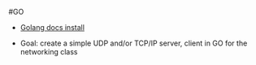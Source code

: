 #GO

- [Golang docs install](https://golang.org/doc/install)

- Goal: create a simple UDP and/or TCP/IP server, client in GO for the networking class

